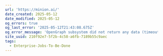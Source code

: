 ```yaml
---
url: 'https://minion.ai/'
date_created: 2025-05-12
date_modified: 2025-05-12
og_errors: true
og_last_error: '2025-05-12T21:43:08.675Z'
og_error_message: 'OpenGraph subsystem did not return any data (timeout or crash).'
site_uuid: 210f92e7-5f2b-4c58-a6fb-7189b55c9aec
tags:
  - Enterprise-Jobs-To-Be-Done
---
```


